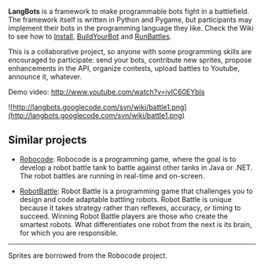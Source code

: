 **LangBots** is a framework to make programmable bots fight in a battlefield. The framework itself is written in Python and Pygame, but participants may implement their bots in the programming language they like. Check the Wiki to see how to [Install](Install.md), [BuildYourBot](BuildYourBot.md) and [RunBattles](RunBattles.md).

This is a collaborative project, so anyone with some programming skills are encouraged to participate: send your bots, contribute new sprites, propose enhancements in the API, organize contests, upload battles to Youtube, announce it, whatever.

Demo video: http://www.youtube.com/watch?v=jvlC60EYbls

![http://langbots.googlecode.com/svn/wiki/battle1.png](http://langbots.googlecode.com/svn/wiki/battle1.png)

## Similar projects ##

  * [Robocode](http://robocode.sourceforge.net/): Robocode is a programming game, where the goal is to develop a robot battle tank to battle against other tanks in Java or .NET. The robot battles are running in real-time and on-screen.

  * [RobotBattle](http://www.robotbattle.com/): Robot Battle is a programming game that challenges you to design and code adaptable battling robots. Robot Battle is unique because it takes strategy rather than reflexes, accuracy, or timing to succeed. Winning Robot Battle players are those who create the smartest robots. What differentiates one robot from the next is its brain, for which you are responsible.


---

Sprites are borrowed from the Robocode project.